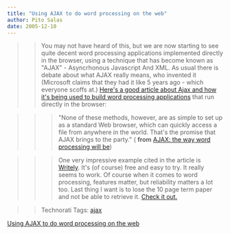 ```yaml
---
title: "Using AJAX to do word processing on the web"
author: Pito Salas
date: 2005-12-10
---
```



>>

>> You may not have heard of this, but we are now starting to see quite decent
word processing applications implemented directly in the browser, using a
technique that has become known as "AJAX" - Asyncrhonous Javascript And XML.
As usual there is debate about what AJAX really means, who invented it
(Microsoft claims that they had it like 5 years ago - which everyone scoffs
at.) [Here's a good article about Ajax and how it's being used to build word
processing
applications](<http://itmanagement.earthweb.com/columns/executive_tech/article.php/3567061>)
that run directly in the browser:

>>

>>> "None of these methods, however, are as simple to set up as a standard Web
browser, which can quickly access a file from anywhere in the world. That's
the promise that AJAX brings to the party." ( **from** [AJAX: the way word
processing will
be](<http://itmanagement.earthweb.com/columns/executive_tech/article.php/3567061>))

>>

>>> One very impressive example cited in the article is
[Writely](<http://www.writely.com/>). It's (of course) free and easy to try.
It really seems to work. Of course when it comes to word processing, features
matter, but reliability matters a lot too. Last thing I want is to lose the 10
page term paper and not be able to retrieve it. [Check it out.
](<http://www.writely.com/>)

>>

>> Technorati Tags: [ajax](<http://www.technorati.com/tag/ajax>)


[Using AJAX to do word processing on the web](None)
